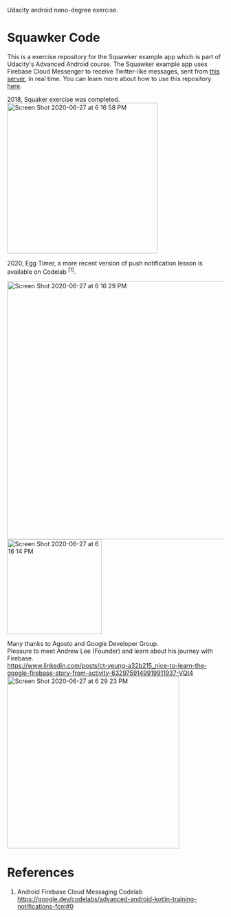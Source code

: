Udacity android nano-degree exercise.

# Squawker Code

This is a exercise repository for the Squawker example app which is part of Udacity's Advanced Android course. The Squawker example app uses Firebase Cloud Messenger to receive Twitter-like messages, sent from [this server](https://squawkerfcmserver.udacity.com/), in real time. You can learn more about how to use this repository [here](https://classroom.udacity.com/courses/ud857/lessons/8b2a9d63-0ff5-48ff-90d3-a9855b701dae/concepts/41b82e3c-2797-46e5-8a66-684098ca8cbb).

2018, Squaker exercise was completed. \
<img width="350" alt="Screen Shot 2020-06-27 at 6 16 58 PM" src="https://user-images.githubusercontent.com/1282659/85934007-e38b6e80-b8a2-11ea-91c9-bf2813e3d8b4.png">

2020, Egg Timer, a more recent version of push notification lesson is available on Codelab <sup>[1]</sup>.

<img width="600" alt="Screen Shot 2020-06-27 at 6 16 29 PM" src="https://user-images.githubusercontent.com/1282659/85934005-e1c1ab00-b8a2-11ea-9a9d-8cb63b97f131.png"> <img width="220" alt="Screen Shot 2020-06-27 at 6 16 14 PM" src="https://user-images.githubusercontent.com/1282659/85934028-1f263880-b8a3-11ea-9f47-1cb26581eb98.png">

Many thanks to Agosto and Google Developer Group. \
Pleasure to meet Andrew Lee (Founder) and learn about his journey with Firebase. \
https://www.linkedin.com/posts/ct-yeung-a32b215_nice-to-learn-the-google-firebase-story-from-activity-6329759149919911937-VQt4 \
<img width="400" alt="Screen Shot 2020-06-27 at 6 29 23 PM" src="https://user-images.githubusercontent.com/1282659/85934138-52b59280-b8a4-11ea-9998-55797dc6978f.png">


# References

1. Android Firebase Cloud Messaging Codelab \
https://google.dev/codelabs/advanced-android-kotlin-training-notifications-fcm#0

